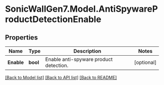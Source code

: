 # SonicWallGen7.Model.AntiSpywareProductDetectionEnable

## Properties

Name | Type | Description | Notes
------------ | ------------- | ------------- | -------------
**Enable** | **bool** | Enable anti-spyware product detection. | [optional] 

[[Back to Model list]](../README.md#documentation-for-models) [[Back to API list]](../README.md#documentation-for-api-endpoints) [[Back to README]](../README.md)

